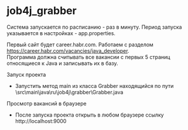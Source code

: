 # job4j_grabber
Система запускается по расписанию - раз в минуту.  Период запуска указывается в настройках - app.properties.

Первый сайт будет career.habr.com. Работаем с разделом https://career.habr.com/vacancies/java_developer.  
Программа должна считывать все вакансии c первых 5 страниц относящиеся к Java и записывать их в базу.

<summary>Запуск проекта</summary>

* Запустить метод main из класса Grabber находящийся по пути \src\main\java\ru\job4j\grabber\Grabber.java

<summary>Просмотр вакансий в браузере</summary>

* После запуска проекта открыть в любом браузере ссылку http://localhost:9000